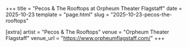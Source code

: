 +++
title = "Pecos & The Rooftops at Orpheum Theater Flagstaff"
date = 2025-10-23
template = "page.html"
slug = "2025-10-23-pecos-the-rooftops"

[extra]
artist = "Pecos & The Rooftops"
venue = "Orpheum Theater Flagstaff"
venue_url = "https://www.orpheumflagstaff.com/"
+++
